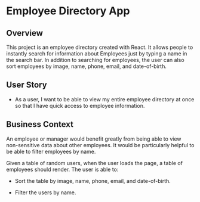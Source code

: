 # Employee Directory App

## Overview

This project is an employee directory created with React.  It allows people to instantly search for information about Employees just by typing a name in the search bar.  In addition to searching for employees, the user can also sort employees by image, name, phone, email, and date-of-birth.  

## User Story

* As a user, I want to be able to view my entire employee directory at once so that I have quick access to employee information.

## Business Context

An employee or manager would benefit greatly from being able to view non-sensitive data about other employees. It would be particularly helpful to be able to filter employees by name.


Given a table of random users, when the user loads the page, a table of employees should render.  The user is able to:

  * Sort the table by image, name, phone, email, and date-of-birth.

  * Filter the users by name.


